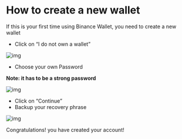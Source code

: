 # How to create a new wallet

If this is your first time using Binance Wallet, you need to create a new wallet

* Click on “I do not own a wallet”

![img](https://lh6.googleusercontent.com/qmWsS5xLoF-qpk\_3IBeE21vkt20lM0Ew7Wen\_TGdgANw-2WEEvfNEqCibw2sUlt9YMS-m7A5iebwpXP40LlJwkXb8vOv8D8BGQcghn7E4CvHOjib1b4NQjaMRHLHit6hH6YVE9cc)

* Choose your own Password

**Note: it has to be a strong password**

![img](https://lh4.googleusercontent.com/sYV31JuMNYBK1OoqNwaxp3wRovbeLfkFtRle0\_cfBeJMb1vyL3wKRKnp8420PZZKS0PLQrs89w6RJtUYCa3z1UAzZDSvf1FQT5bTOJaFowuYOHCuCNauQ41v8yk9dKlsuwkOssed)

* Click on “Continue”
* Backup your recovery phrase

![img](https://lh3.googleusercontent.com/n2FtIpBGm0rfQC1WHDUbL44LhT6VVizzV4uBhzOkFCblCIXFdOISvy-OzCF5rEeU6q0suuW8Z6noqgYWW5\_u8AU7mjat3ayEzU031SLjULoFSh0pdQOO\_spRwGfqBEbSl8TIVOfa)

Congratulations! you have created your account!
